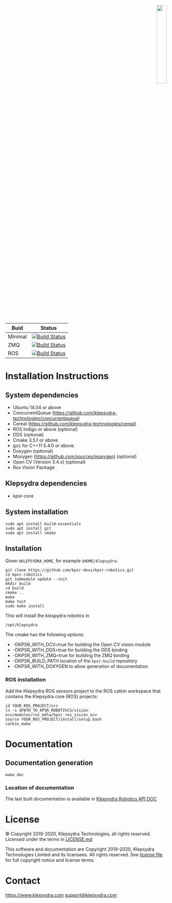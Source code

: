 <p align="right">
  <img width="25%" height="25%"src="./images/klepsydra_logo.jpg">
</p>

Buid | Status
--- | ---
Minimal | [![Build Status](https://jenkins1.klepsydra.com/buildStatus/icon?job=kpsr-robotics%2Fmaster)](https://jenkins1.klepsydra.com/job/kpsr-robotics/job/master/)
ZMQ | [![Build Status](https://jenkins1.klepsydra.com/buildStatus/icon?job=kpsr-zmq-core%2Fmaster)](https://jenkins1.klepsydra.com/view/Core/job/kpsr-zmq-core/job/master/)
ROS | [![Build Status](https://jenkins1.klepsydra.com/buildStatus/icon?job=kpsr-zmq-robotics%2Fmaster)](https://jenkins1.klepsydra.com/job/kpsr-zmq-robotics/job/master/)

# Installation Instructions

## System dependencies

* Ubuntu 14.04 or above
* ConcurrentQueue (https://github.com/klepsydra-technologies/concurrentqueue)
* Cereal (https://github.com/klepsydra-technologies/cereal)
* ROS Indigo or above (optional)
* DDS (optional)
* Cmake 3.5.1 or above
* gcc for C++11 5.4.0 or above.
* Doxygen (optional)
* Moxygen (https://github.com/sourcey/moxygen) (optional)
* Open CV (Version 3.4.x) (optional)
* Ros Vision Package

## Klepsydra dependencies

* kpsr-core

## System installation

	sudo apt install build-essentials
	sudo apt install git
	sudo apt install cmake

## Installation

Given ```$KLEPSYDRA_HOME```, for example ```$HOME/klepsydra```:

```
git clone https://github.com/kpsr-devs/kpsr-robotics.git
cd kpsr-robotics
git submodule update --init
mkdir build
cd build
cmake ..
make
make test
sudo make install
```

This will install the klespydra robotics in

	/opt/klepsydra	

The cmake has the following options:
* -DKPSR_WITH_OCV=true for building the Open CV vision module
* -DKPSR_WITH_DDS=true for building the DDS binding
* -DKPSR_WITH_ZMQ=true for building the ZMQ binding
* -DKPSR_BUILD_PATH location of the ```kpsr-build``` repository
* -DKPSR_WITH_DOXYGEN to allow generation of documentation

### ROS installation

Add the Klepsydra ROS sensors project to the ROS catkin workspace that contains the Klepsydra core (ROS) projects:

```
cd YOUR_ROS_PROJECT/src
ln -s $PATH_TO_KPSR_ROBOTIVCS/vision-ocv/modules/ros_mdlw/kpsr_ros_vision_ocv
source YOUR_ROS_PROJECT/install/setup.bash
catkin_make
```

# Documentation

## Documentation generation

```
make doc
```

### Location of documentation

The last built documentation is available in [Klepsydra Robotics API DOC](./api-doc/)


#  License

&copy; Copyright 2019-2020, Klepsydra Technologies, all rights reserved. Licensed under the terms in [LICENSE.md](./LICENSE.md)

This software and documentation are Copyright 2019-2020, Klepsydra Technologies
Limited and its licensees. All rights reserved. See [license file](./LICENSE.md) for full copyright notice and license terms.

#  Contact

https://www.klepsydra.com
support@klepsydra.com
